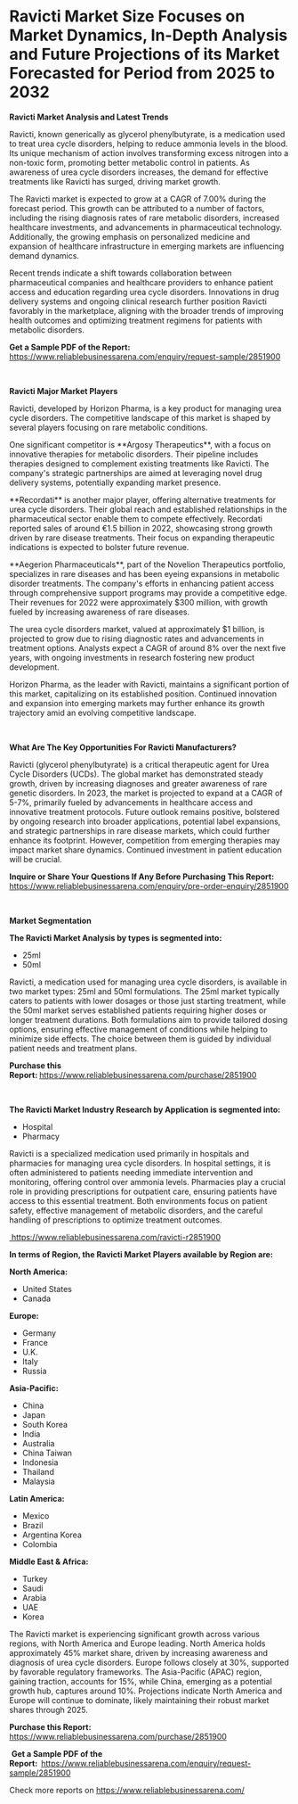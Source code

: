 <p><h1>Ravicti Market Size Focuses on Market Dynamics, In-Depth Analysis and Future Projections of its Market Forecasted for Period from 2025 to 2032</h1></p><p><strong>Ravicti Market Analysis and Latest Trends</strong></p>
<p><p>Ravicti, known generically as glycerol phenylbutyrate, is a medication used to treat urea cycle disorders, helping to reduce ammonia levels in the blood. Its unique mechanism of action involves transforming excess nitrogen into a non-toxic form, promoting better metabolic control in patients. As awareness of urea cycle disorders increases, the demand for effective treatments like Ravicti has surged, driving market growth.</p><p>The Ravicti market is expected to grow at a CAGR of 7.00% during the forecast period. This growth can be attributed to a number of factors, including the rising diagnosis rates of rare metabolic disorders, increased healthcare investments, and advancements in pharmaceutical technology. Additionally, the growing emphasis on personalized medicine and expansion of healthcare infrastructure in emerging markets are influencing demand dynamics. </p><p>Recent trends indicate a shift towards collaboration between pharmaceutical companies and healthcare providers to enhance patient access and education regarding urea cycle disorders. Innovations in drug delivery systems and ongoing clinical research further position Ravicti favorably in the marketplace, aligning with the broader trends of improving health outcomes and optimizing treatment regimens for patients with metabolic disorders.</p></p>
<p><strong>Get a Sample PDF of the Report:&nbsp;</strong> <a href="https://www.reliablebusinessarena.com/enquiry/request-sample/2851900?utm_campaign=2476&utm_medium=2&utm_source=Github&utm_content=ia&utm_term=11032025&utm_id=ravicti">https://www.reliablebusinessarena.com/enquiry/request-sample/2851900</a></p>
<p>&nbsp;</p>
<p><strong>Ravicti Major Market Players</strong></p>
<p><p>Ravicti, developed by Horizon Pharma, is a key product for managing urea cycle disorders. The competitive landscape of this market is shaped by several players focusing on rare metabolic conditions.</p><p>One significant competitor is **Argosy Therapeutics**, with a focus on innovative therapies for metabolic disorders. Their pipeline includes therapies designed to complement existing treatments like Ravicti. The company's strategic partnerships are aimed at leveraging novel drug delivery systems, potentially expanding market presence.</p><p>**Recordati** is another major player, offering alternative treatments for urea cycle disorders. Their global reach and established relationships in the pharmaceutical sector enable them to compete effectively. Recordati reported sales of around €1.5 billion in 2022, showcasing strong growth driven by rare disease treatments. Their focus on expanding therapeutic indications is expected to bolster future revenue.</p><p>**Aegerion Pharmaceuticals**, part of the Novelion Therapeutics portfolio, specializes in rare diseases and has been eyeing expansions in metabolic disorder treatments. The company's efforts in enhancing patient access through comprehensive support programs may provide a competitive edge. Their revenues for 2022 were approximately $300 million, with growth fueled by increasing awareness of rare diseases.</p><p>The urea cycle disorders market, valued at approximately $1 billion, is projected to grow due to rising diagnostic rates and advancements in treatment options. Analysts expect a CAGR of around 8% over the next five years, with ongoing investments in research fostering new product development.</p><p>Horizon Pharma, as the leader with Ravicti, maintains a significant portion of this market, capitalizing on its established position. Continued innovation and expansion into emerging markets may further enhance its growth trajectory amid an evolving competitive landscape.</p></p>
<p>&nbsp;</p>
<p><strong>What Are The Key Opportunities For Ravicti Manufacturers?</strong></p>
<p><p>Ravicti (glycerol phenylbutyrate) is a critical therapeutic agent for Urea Cycle Disorders (UCDs). The global market has demonstrated steady growth, driven by increasing diagnoses and greater awareness of rare genetic disorders. In 2023, the market is projected to expand at a CAGR of 5-7%, primarily fueled by advancements in healthcare access and innovative treatment protocols. Future outlook remains positive, bolstered by ongoing research into broader applications, potential label expansions, and strategic partnerships in rare disease markets, which could further enhance its footprint. However, competition from emerging therapies may impact market share dynamics. Continued investment in patient education will be crucial.</p></p>
<p><strong>Inquire or Share Your Questions If Any Before Purchasing This Report:</strong> <a href="https://www.reliablebusinessarena.com/enquiry/pre-order-enquiry/2851900?utm_campaign=2476&utm_medium=2&utm_source=Github&utm_content=ia&utm_term=11032025&utm_id=ravicti">https://www.reliablebusinessarena.com/enquiry/pre-order-enquiry/2851900</a></p>
<p>&nbsp;</p>
<p><strong>Market Segmentation</strong></p>
<p><strong>The Ravicti Market Analysis by types is segmented into:</strong></p>
<p><ul><li>25ml</li><li>50ml</li></ul></p>
<p><p>Ravicti, a medication used for managing urea cycle disorders, is available in two market types: 25ml and 50ml formulations. The 25ml market typically caters to patients with lower dosages or those just starting treatment, while the 50ml market serves established patients requiring higher doses or longer treatment durations. Both formulations aim to provide tailored dosing options, ensuring effective management of conditions while helping to minimize side effects. The choice between them is guided by individual patient needs and treatment plans.</p></p>
<p><strong>Purchase this Report:&nbsp;</strong><a href="https://www.reliablebusinessarena.com/purchase/2851900?utm_campaign=2476&utm_medium=2&utm_source=Github&utm_content=ia&utm_term=11032025&utm_id=ravicti">https://www.reliablebusinessarena.com/purchase/2851900</a></p>
<p>&nbsp;</p>
<p><strong>The Ravicti Market Industry Research by Application is segmented into:</strong></p>
<p><ul><li>Hospital</li><li>Pharmacy</li></ul></p>
<p><p>Ravicti is a specialized medication used primarily in hospitals and pharmacies for managing urea cycle disorders. In hospital settings, it is often administered to patients needing immediate intervention and monitoring, offering control over ammonia levels. Pharmacies play a crucial role in providing prescriptions for outpatient care, ensuring patients have access to this essential treatment. Both environments focus on patient safety, effective management of metabolic disorders, and the careful handling of prescriptions to optimize treatment outcomes.</p></p>
<p><a href="https://www.reliablebusinessarena.com/ravicti-r2851900?utm_campaign=2476&utm_medium=2&utm_source=Github&utm_content=ia&utm_term=11032025&utm_id=ravicti">&nbsp;https://www.reliablebusinessarena.com/ravicti-r2851900</a></p>
<p><strong>In terms of Region, the Ravicti Market Players available by Region are:</strong></p>
<p>
    <p> <strong> North America: </strong>
        <ul>
            <li>United States</li>
            <li>Canada</li>
        </ul>
        </p> 
    <p> <strong> Europe: </strong>
        <ul>
            <li>Germany</li>
            <li>France</li>
            <li>U.K.</li>
            <li>Italy</li>
            <li>Russia</li>
        </ul>
        </p> 
    <p> <strong> Asia-Pacific: </strong>
        <ul>
            <li>China</li>
            <li>Japan</li>
            <li>South Korea</li>
            <li>India</li>
            <li>Australia</li>
            <li>China Taiwan</li>
            <li>Indonesia</li>
            <li>Thailand</li>
            <li>Malaysia</li>
        </ul>
        </p> 
    <p> <strong> Latin America: </strong>
        <ul>
            <li>Mexico</li>
            <li>Brazil</li>
            <li>Argentina Korea</li>
            <li>Colombia</li>
        </ul>
        </p> 
    <p> <strong> Middle East & Africa: </strong>
        <ul>
            <li>Turkey</li>
            <li>Saudi</li>
            <li>Arabia</li>
            <li>UAE</li>
            <li>Korea</li>
        </ul>
    </p>
    </p>
<p><p>The Ravicti market is experiencing significant growth across various regions, with North America and Europe leading. North America holds approximately 45% market share, driven by increasing awareness and diagnosis of urea cycle disorders. Europe follows closely at 30%, supported by favorable regulatory frameworks. The Asia-Pacific (APAC) region, gaining traction, accounts for 15%, while China, emerging as a potential growth hub, captures around 10%. Projections indicate North America and Europe will continue to dominate, likely maintaining their robust market shares through 2025.</p></p>
<p><strong>Purchase this Report: </strong><a href="https://www.reliablebusinessarena.com/purchase/2851900?utm_campaign=2476&utm_medium=2&utm_source=Github&utm_content=ia&utm_term=11032025&utm_id=ravicti">https://www.reliablebusinessarena.com/purchase/2851900</a></p>
<p>&nbsp;<strong>Get a Sample PDF of the Report:&nbsp;&nbsp;</strong><a href="https://www.reliablebusinessarena.com/enquiry/request-sample/2851900?utm_campaign=2476&utm_medium=2&utm_source=Github&utm_content=ia&utm_term=11032025&utm_id=ravicti">https://www.reliablebusinessarena.com/enquiry/request-sample/2851900</a></p>
<p><strong></strong></p>
<p>Check more reports on <a href="https://www.reliablebusinessarena.com/?utm_campaign=2476&utm_medium=2&utm_source=Github&utm_content=ia&utm_term=11032025&utm_id=ravicti">https://www.reliablebusinessarena.com/</a></p>